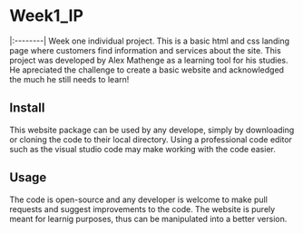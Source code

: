 # Week1_IP
|:--------|
Week one individual project. This is a basic html and css landing page where customers find information and services about the site.
This project was developed by Alex Mathenge as a learning tool for his studies.
He apreciated the challenge to create a basic website and acknowledged the much he still needs to learn!
## Install
This website package can be used by any develope, simply by downloading or cloning the code to their local directory.
Using a professional code editor such as the visual studio code may make working with the code easier.
## Usage
The code is open-source and any developer is welcome to make pull requests and suggest improvements to the code. The website is purely meant for learnig purposes, thus can be manipulated into a better version.
